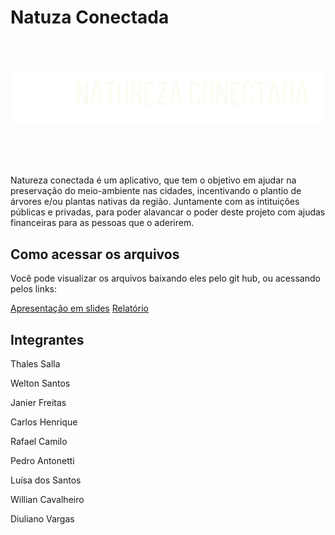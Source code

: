 # Natuza Conectada

<br />
<br />

![Icone do projeto, chamado de natureza conectada! uma folha a esquerda e o nome do projeto.](./assets/natureza-conectada-logo.png)

<br />
<br />
<br />

Natureza conectada é um aplicativo, que tem o objetivo em ajudar na preservação do meio-ambiente nas cidades, incentivando o plantio de árvores e/ou plantas nativas da região. Juntamente com as intituições públicas e privadas, para poder alavancar o poder deste projeto com ajudas financeiras para as pessoas que o aderirem.

## Como acessar os arquivos

Você pode visualizar os arquivos baixando eles pelo git hub, ou acessando pelos links:

[Apresentação em slides](https://www.canva.com/design/DAF4T7UVSyg/B21qvwGNrSuWYRYbGL-Tsg/edit?utm_content=DAF4T7UVSyg&utm_campaign=designshare&utm_medium=link2&utm_source=sharebutton)
[Relatório](https://docs.google.com/document/d/1ViJH6_dRK3jtG0aTHHMpLIKtqzzjtI1Sjuv02cowVJc/edit?usp=sharing)

## Integrantes


Thales Salla

Welton Santos

Janier Freitas

Carlos Henrique

Rafael Camilo

Pedro Antonetti

Luísa dos Santos

Willian Cavalheiro

Diuliano Vargas


